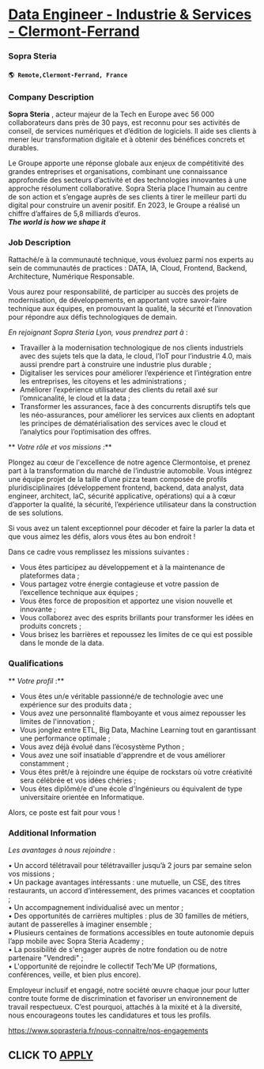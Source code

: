 # [Data Engineer - Industrie & Services - Clermont-Ferrand](https://www.remotewlb.com/apply/data-engineer-industrie-services-clermont-ferrand-98518)  
### Sopra Steria  
#### `🌎 Remote,Clermont-Ferrand, France`  

### **Company Description**

 **Sopra Steria** , acteur majeur de la Tech en Europe avec 56 000 collaborateurs dans près de 30 pays, est reconnu pour ses activités de conseil, de services numériques et d’édition de logiciels. Il aide ses clients à mener leur transformation digitale et à obtenir des bénéfices concrets et durables.

Le Groupe apporte une réponse globale aux enjeux de compétitivité des grandes entreprises et organisations, combinant une connaissance approfondie des secteurs d’activité et des technologies innovantes à une approche résolument collaborative. Sopra Steria place l’humain au centre de son action et s’engage auprès de ses clients à tirer le meilleur parti du digital pour construire un avenir positif. En 2023, le Groupe a réalisé un chiffre d’affaires de 5,8 milliards d’euros.  
_**The world is how we shape it**_

###  **Job Description**

Rattaché/e à la communauté technique, vous évoluez parmi nos experts au sein de communautés de practices : DATA, IA, Cloud, Frontend, Backend, Architecture, Numérique Responsable.

Vous aurez pour responsabilité, de participer au succès des projets de modernisation, de développements, en apportant votre savoir-faire technique aux équipes, en promouvant la qualité, la sécurité et l’innovation pour répondre aux défis technologiques de demain.

 _En rejoignant Sopra Steria Lyon, vous prendrez part à_ :

  * Travailler à la modernisation technologique de nos clients industriels avec des sujets tels que la data, le cloud, l’IoT pour l’industrie 4.0, mais aussi prendre part à construire une industrie plus durable ;
  * Digitaliser les services pour améliorer l’expérience et l’intégration entre les entreprises, les citoyens et les administrations ;
  * Améliorer l’expérience utilisateur des clients du retail axé sur l’omnicanalité, le cloud et la data ;
  * Transformer les assurances, face à des concurrents disruptifs tels que les néo-assurances, pour améliorer les services aux clients en adoptant les principes de dématérialisation des services avec le cloud et l’analytics pour l’optimisation des offres.

 ** _Votre rôle et vos missions :_**

Plongez au cœur de l'excellence de notre agence Clermontoise, et prenez part à la transformation du marché de l’industrie automobile. Vous intégrez une équipe projet de la taille d’une pizza team composée de profils pluridisciplinaires (développement frontend, backend, data analyst, data engineer, architect, IaC, sécurité applicative, opérations) qui a à cœur d’apporter la qualité, la sécurité, l’expérience utilisateur dans la construction de ses solutions.

Si vous avez un talent exceptionnel pour décoder et faire la parler la data et que vous aimez les défis, alors vous êtes au bon endroit !

Dans ce cadre vous remplissez les missions suivantes :

  * Vous êtes participez au développement et à la maintenance de plateformes data ;
  * Vous partagez votre énergie contagieuse et votre passion de l’excellence technique aux équipes ;
  * Vous êtes force de proposition et apportez une vision nouvelle et innovante ;
  * Vous collaborez avec des esprits brillants pour transformer les idées en produits concrets ;
  * Vous brisez les barrières et repoussez les limites de ce qui est possible dans le monde de la data.

###  **Qualifications**

 ** _Votre profil_ :**

  * Vous êtes un/e véritable passionné/e de technologie avec une expérience sur des produits data ;
  * Vous avez une personnalité flamboyante et vous aimez repousser les limites de l'innovation ;
  * Vous jonglez entre ETL, Big Data, Machine Learning tout en garantissant une performance optimale ;
  * Vous avez déjà évolué dans l’écosystème Python ;
  * Vous avez une soif insatiable d'apprendre et de vous améliorer constamment ;
  * Vous êtes prêt/e à rejoindre une équipe de rockstars où votre créativité sera célébrée et vos idées chéries ;
  * Vous êtes diplômé/e d'une école d'Ingénieurs ou équivalent de type universitaire orientée en Informatique.

Alors, ce poste est fait pour vous !

###  **Additional Information**

 _Les avantages à nous rejoindre_ :

• Un accord télétravail pour télétravailler jusqu’à 2 jours par semaine selon vos missions ;  
• Un package avantages intéressants : une mutuelle, un CSE, des titres restaurants, un accord d’intéressement, des primes vacances et cooptation ;  
• Un accompagnement individualisé avec un mentor ;  
• Des opportunités de carrières multiples : plus de 30 familles de métiers, autant de passerelles à imaginer ensemble ;  
• Plusieurs centaines de formations accessibles en toute autonomie depuis l’app mobile avec Sopra Steria Academy ;  
• La possibilité de s'engager auprès de notre fondation ou de notre partenaire "Vendredi" ;  
• L'opportunité de rejoindre le collectif Tech'Me UP (formations, conférences, veille, et bien plus encore).

Employeur inclusif et engagé, notre société œuvre chaque jour pour lutter contre toute forme de discrimination et favoriser un environnement de travail respectueux. C’est pourquoi, attachés à la mixité et à la diversité, nous encourageons toutes les candidatures et tous les profils.

https://www.soprasteria.fr/nous-connaitre/nos-engagements

  
## CLICK TO [APPLY](https://www.remotewlb.com/apply/data-engineer-industrie-services-clermont-ferrand-98518)

